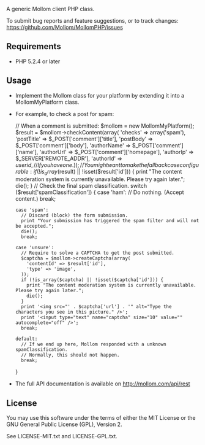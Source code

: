 A generic Mollom client PHP class.

To submit bug reports and feature suggestions, or to track changes:
  https://github.com/Mollom/MollomPHP/issues


## Requirements

* PHP 5.2.4 or later


## Usage

* Implement the Mollom class for your platform by extending it into a
  MollomMyPlatform class.

* For example, to check a post for spam:

    // When a comment is submitted:
    $mollom = new MollomMyPlatform();
    $result = $mollom->checkContent(array(
      'checks' => array('spam'),
      'postTitle' => $_POST['comment']['title'],
      'postBody' => $_POST['comment']['body'],
      'authorName' => $_POST['comment']['name'],
      'authorUrl' => $_POST['comment']['homepage'],
      'authorIp' => $_SERVER['REMOTE_ADDR'],
      'authorId' => $userid, // If you have one.
    ));
    // You might want to make the fallback case configurable:
    if (!is_array($result) || !isset($result['id'])) {
      print "The content moderation system is currently unavailable. Please try again later.";
      die();
    }
    // Check the final spam classification.
    switch ($result['spamClassification']) {
      case 'ham':
        // Do nothing. (Accept content.)
        break;

      case 'spam':
        // Discard (block) the form submission.
        print "Your submission has triggered the spam filter and will not be accepted.";
        die();
        break;

      case 'unsure':
        // Require to solve a CAPTCHA to get the post submitted.
        $captcha = $mollom->createCaptcha(array(
          'contentId' => $result['id'],
          'type' => 'image',
        ));
        if (!is_array($captcha) || !isset($captcha['id'])) {
          print "The content moderation system is currently unavailable. Please try again later.";
          die();
        }
        print '<img src="' . $captcha['url'] . '" alt="Type the characters you see in this picture." />';
        print '<input type="text" name="captcha" size="10" value="" autocomplete="off" />';
        break;

      default:
        // If we end up here, Mollom responded with a unknown spamClassification.
        // Normally, this should not happen.
        break;
    }


* The full API documentation is available on http://mollom.com/api/rest


## License

You may use this software under the terms of either the MIT License or the
GNU General Public License (GPL), Version 2.

See LICENSE-MIT.txt and LICENSE-GPL.txt.

